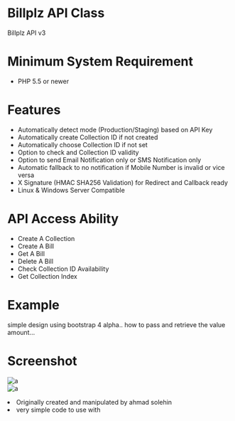 # Billplz API Class 
Billplz API v3 

# Minimum System Requirement
- PHP 5.5 or newer 

# Features
- Automatically detect mode (Production/Staging) based on API Key
- Automatically create Collection ID if not created
- Automatically choose Collection ID if not set
- Option to check and Collection ID validity
- Option to send Email Notification only or SMS Notification only
- Automatic fallback to no notification if Mobile Number is invalid or vice versa
- X Signature (HMAC SHA256 Validation) for Redirect and Callback ready
- Linux & Windows Server Compatible

# API Access Ability

- Create A Collection
- Create A Bill
- Get A Bill
- Delete A Bill
- Check Collection ID Availability
- Get Collection Index

# Example

simple design using bootstrap 4 alpha.. how to pass and retrieve the value amount...

# Screenshot

![a](https://cloud.githubusercontent.com/assets/12325386/26009594/16ed2cf6-377c-11e7-94b0-5a939a399ed9.JPG) <br>
![a](https://cloud.githubusercontent.com/assets/12325386/26009614/2bfdbd2c-377c-11e7-841f-90ee643ad4ab.JPG)


<li>Originally created and manipulated by ahmad solehin</li>
<li>very simple code to use with</li>

